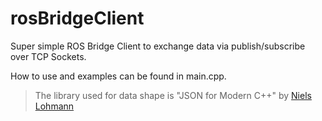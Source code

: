 # rosBridgeClient

Super simple ROS Bridge Client to exchange data via publish/subscribe over TCP Sockets.

How to use and examples can be found in main.cpp.

>The library used for data shape is "JSON for Modern C++" by  [Niels Lohmann](https://github.com/nlohmann)

